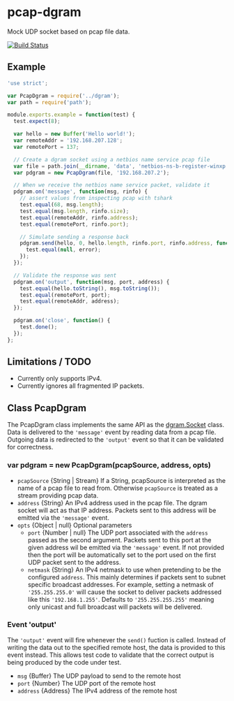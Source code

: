 # pcap-dgram

Mock UDP socket based on pcap file data.

[![Build Status](https://travis-ci.org/wanderview/node-pcap-dgram.png)](https://travis-ci.org/wanderview/node-pcap-dgram)

## Example

```javascript
'use strict';

var PcapDgram = require('../dgram');
var path = require('path');

module.exports.example = function(test) {
  test.expect(8);

  var hello = new Buffer('Hello world!');
  var remoteAddr = '192.168.207.128';
  var remotePort = 137;

  // Create a dgram socket using a netbios name service pcap file
  var file = path.join(__dirname, 'data', 'netbios-ns-b-register-winxp.pcap');
  var pdgram = new PcapDgram(file, '192.168.207.2');

  // When we receive the netbios name service packet, validate it
  pdgram.on('message', function(msg, rinfo) {
    // assert values from inspecting pcap with tshark
    test.equal(68, msg.length);
    test.equal(msg.length, rinfo.size);
    test.equal(remoteAddr, rinfo.address);
    test.equal(remotePort, rinfo.port);

    // Simulate sending a response back
    pdgram.send(hello, 0, hello.length, rinfo.port, rinfo.address, function(error) {
      test.equal(null, error);
    });
  });

  // Validate the response was sent
  pdgram.on('output', function(msg, port, address) {
    test.equal(hello.toString(), msg.toString());
    test.equal(remotePort, port);
    test.equal(remoteAddr, address);
  });

  pdgram.on('close', function() {
    test.done();
  });
};
```

## Limitations / TODO

* Currently only supports IPv4.
* Currently ignores all fragmented IP packets.

## Class PcapDgram

The PcapDgram class implements the same API as the [dgram.Socket][] class.
Data is delivered to the `'message'` event by reading data from a pcap
file.  Outgoing data is redirected to the `'output'` event so that it
can be validated for correctness.

### var pdgram = new PcapDgram(pcapSource, address, opts)

* `pcapSource` {String | Stream} If a String, pcapSource is interpreted as
  the name of a pcap file to read from.  Otherwise `pcapSource` is treated
  as a stream providing pcap data.
* `address` {String} An IPv4 address used in the pcap file.  The dgram socket
  will act as that IP address.  Packets sent to this address will be emitted
  via the `'message'` event.
* `opts` {Object | null} Optional parameters
  * `port` {Number | null} The UDP port associated with the `address`
    passed as the second argument.  Packets sent to this port at the given
    address wil be emitted via the `'message'` event. If not provided then
    the port will be automatically set to the port used on the first UDP
    packet sent to the address.
  * `netmask` {String} An IPv4 netmask to use when pretending to be the
    configured `address`.  This mainly determines if packets sent to subnet
    specific broadcast addresses.  For example, setting a netmask of
    `'255.255.255.0'` will cause the socket to deliver packets addressed
    like this `'192.168.1.255'`.  Defaults to `'255.255.255.255'` meaning
    only unicast and full broadcast will packets will be delivered.

### Event 'output'

The `'output'` event will fire whenever the `send()` fuction is called.
Instead of writing the data out to the specified remote host, the data is
provided to this event instead.  This allows test code to validate that
the correct output is being produced by the code under test.

* `msg` {Buffer} The UDP payload to send to the remote host
* `port` {Number} The UDP port of the remote host
* `address` {Address} The IPv4 address of the remote host

[dgram.Socket]: http://nodejs.org/api/dgram.html#dgram_class_socket

